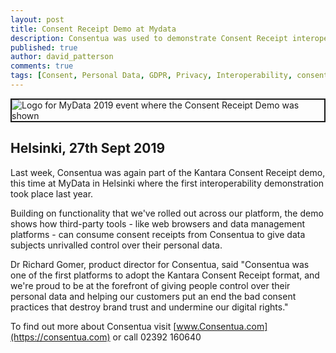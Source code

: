 ```yaml
---
layout: post
title: Consent Receipt Demo at Mydata
description: Consentua was used to demonstrate Consent Receipt interoperability at the Mydata conference.
published: true
author: david_patterson
comments: true
tags: [Consent, Personal Data, GDPR, Privacy, Interoperability, consent receipt, mydata]
---
```


<img class="img-center" src="{{ site.baseurl }}/public/post_imgs/2019-10-02-Consent-Receipt-Demo/MyData2019.png" border="2" alt="Logo for MyData 2019 event where the Consent Receipt Demo was shown">

## Helsinki, 27th Sept 2019

Last week, Consentua was again part of the Kantara Consent Receipt demo, this time at MyData in Helsinki where the first interoperability demonstration took place last year.

Building on functionality that we've rolled out across our platform, the demo shows how third-party tools - like web browsers and data management platforms - can consume consent receipts from Consentua to give data subjects unrivalled control over their personal data. 

Dr Richard Gomer, product director for Consentua, said "Consentua was one of the first platforms to adopt the Kantara Consent Receipt format, and we're proud to be at the forefront of giving people control over their personal data and helping our customers put an end the bad consent practices that destroy brand trust and undermine our digital rights."


To find out more about Consentua visit [www.Consentua.com](https://consentua.com) or call 02392 160640
